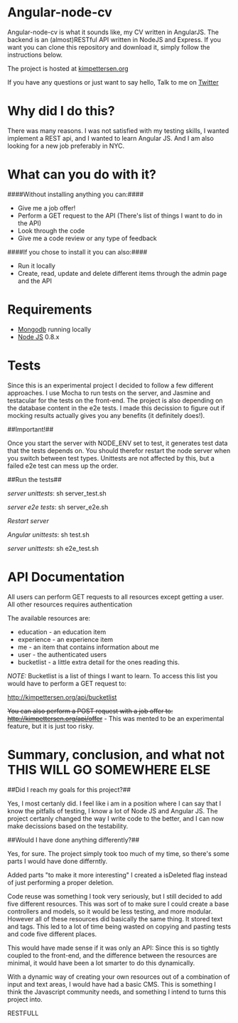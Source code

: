 Angular-node-cv
===============

Angular-node-cv is what it sounds like, my CV written in AngularJS. The backend is an (almost)RESTful API written in NodeJS and Express.
If you want you can clone this repository and download it, simply follow the instructions below.

The project is hosted at [kimpettersen.org](http://angularcv.jit.su)

If you have any questions or just want to say hello, Talk to me on [Twitter](https://twitter.com/PettersenKim)

Why did I do this?
===================

There was many reasons. I was not satisfied with my testing skills, I wanted implement a REST api, and I wanted to learn Angular JS.
And I am also looking for a new job preferably in NYC.


What can you do with it?
========================

####Without installing anything you can:####


* Give me a job offer!
* Perform a GET request to the API (There's list of things I want to do in the API)
* Look through the code
* Give me a code review or any type of feedback


####If you chose to install it you can also:####

* Run it locally
* Create, read, update and delete different items through the admin page and the API
 


Requirements
============

* [Mongodb](http://www.mongodb.org/) running locally 
* [Node JS](http://nodejs.org/) 0.8.x


Tests
=====

Since this is an experimental project I decided to follow a few different approaches. I use Mocha to run tests
on the server, and Jasmine and testacular for the tests on the front-end. The project is also depending on the database content
in the e2e tests. I made this decission to figure out if mocking results actually gives you any benefits (it definitely does!).

##Important!##

Once you start the server with NODE_ENV set to test, it generates test data that the tests depends on.
You should therefor restart the node server when you switch between test types. Unittests are not affected by this,
but a failed e2e test can mess up the order.

##Run the tests##

*server unittests*: sh server_test.sh 

*server e2e tests*: sh server_e2e.sh 

*Restart server*

*Angular unittests*: sh test.sh

*server unittests*: sh e2e_test.sh

API Documentation
=================

All users can perform GET requests to all resources except getting a user. All other resources requires authentication 

The available resources are:

* education - an education item
* experience - an experience item
* me - an item that contains information about me
* user - the authenticated users
* bucketlist - a little extra detail for the ones reading this.

*NOTE:* Bucketlist is a list of things I want to learn. To access this list you would have to perform a GET request to:

http://kimpettersen.org/api/bucketlist


<del>You can also perform a POST request with a job offer to: http://kimpettersen.org/api/offer</del> -
This was mented to be an experimental feature, but it is just too risky.



Summary, conclusion, and what not  THIS WILL GO SOMEWHERE ELSE
===================================

##Did I reach my goals for this project?##

Yes, I most certanly did. I feel like i am in a position where I can say that I know the pitfalls of testing,
I know a lot of Node JS and Angular JS. The project certanly changed the way I write code to the better, and I can now make decissions
based on the testability.

##Would I have done anything differently?##

Yes, for sure. The project simply took too much of my time, so there's some parts I would have done differntly.

Added parts "to make it more interesting" I created a isDeleted flag instead of just performing a proper deletion.

Code reuse was something I took very seriously, but I still decided to add five different resources.
This was sort of to make sure I could create a base controllers and models, so it would be less testing, and more modular.
However all of these resources did basically the same thing. It stored text and tags. This led to a lot of time being wasted on
copying and pasting tests and code five different places.

This would have made sense if it was only an API: Since this is so tightly coupled to the front-end, and the 
difference between the resources are minimal, it would have been a lot smarter to do this dynamically.

With a dynamic way of creating your own resources out of a combination of input and text areas, I would have had a
basic CMS. This is something I think the Javascript community needs, and something I intend to turns this project into.

RESTFULL
